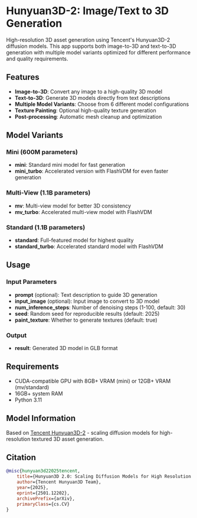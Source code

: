 # Hunyuan3D-2: Image/Text to 3D Generation

High-resolution 3D asset generation using Tencent's Hunyuan3D-2 diffusion models. This app supports both image-to-3D and text-to-3D generation with multiple model variants optimized for different performance and quality requirements.

## Features

- **Image-to-3D**: Convert any image to a high-quality 3D model
- **Text-to-3D**: Generate 3D models directly from text descriptions  
- **Multiple Model Variants**: Choose from 6 different model configurations
- **Texture Painting**: Optional high-quality texture generation
- **Post-processing**: Automatic mesh cleanup and optimization

## Model Variants

### Mini (600M parameters)
- **mini**: Standard mini model for fast generation
- **mini_turbo**: Accelerated version with FlashVDM for even faster generation

### Multi-View (1.1B parameters)  
- **mv**: Multi-view model for better 3D consistency
- **mv_turbo**: Accelerated multi-view model with FlashVDM

### Standard (1.1B parameters)
- **standard**: Full-featured model for highest quality
- **standard_turbo**: Accelerated standard model with FlashVDM

## Usage

### Input Parameters

- **prompt** (optional): Text description to guide 3D generation
- **input_image** (optional): Input image to convert to 3D model
- **num_inference_steps**: Number of denoising steps (1-100, default: 30)
- **seed**: Random seed for reproducible results (default: 2025)
- **paint_texture**: Whether to generate textures (default: true)

### Output

- **result**: Generated 3D model in GLB format

## Requirements

- CUDA-compatible GPU with 8GB+ VRAM (mini) or 12GB+ VRAM (mv/standard)
- 16GB+ system RAM
- Python 3.11

## Model Information

Based on [Tencent Hunyuan3D-2](https://github.com/Tencent-Hunyuan/Hunyuan3D-2) - scaling diffusion models for high-resolution textured 3D asset generation.

## Citation

```bibtex
@misc{hunyuan3d22025tencent,
    title={Hunyuan3D 2.0: Scaling Diffusion Models for High Resolution Textured 3D Assets Generation},
    author={Tencent Hunyuan3D Team},
    year={2025},
    eprint={2501.12202},
    archivePrefix={arXiv},
    primaryClass={cs.CV}
}
```
